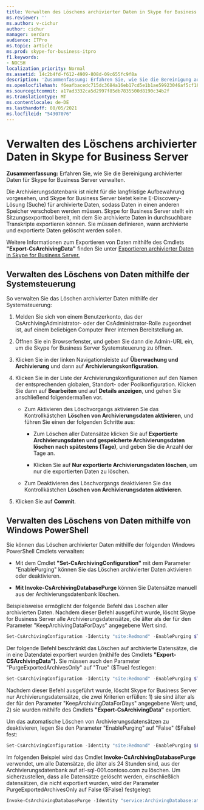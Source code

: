 ```yaml
---
title: Verwalten des Löschens archivierter Daten in Skype for Business Server
ms.reviewer: ''
ms.author: v-cichur
author: cichur
manager: serdars
audience: ITPro
ms.topic: article
ms.prod: skype-for-business-itpro
f1.keywords:
- NOCSH
localization_priority: Normal
ms.assetid: 14c2b4fd-f612-4909-808d-09c655fc9f8a
description: 'Zusammenfassung: Erfahren Sie, wie Sie die Bereinigung archivierter Daten für Skype for Business Server verwalten.'
ms.openlocfilehash: f6eafbacedc715dc3684a16eb17cd5e1b1ae59923046af5cf180e92bbf6a2266
ms.sourcegitcommit: a17ad3332ca5d2997f85db7835500d8190c34b2f
ms.translationtype: MT
ms.contentlocale: de-DE
ms.lasthandoff: 08/05/2021
ms.locfileid: "54307076"
---
```

# <a name="manage-purging-of-archived-data-in-skype-for-business-server"></a>Verwalten des Löschens archivierter Daten in Skype for Business Server

**Zusammenfassung:** Erfahren Sie, wie Sie die Bereinigung archivierter Daten für Skype for Business Server verwalten.
  
Die Archivierungsdatenbank ist nicht für die langfristige Aufbewahrung vorgesehen, und Skype for Business Server bietet keine E-Discovery-Lösung (Suche) für archivierte Daten, sodass Daten in einen anderen Speicher verschoben werden müssen. Skype for Business Server stellt ein Sitzungsexporttool bereit, mit dem Sie archivierte Daten in durchsuchbare Transkripte exportieren können. Sie müssen definieren, wann archivierte und exportierte Daten gelöscht werden sollen. 
  
Weitere Informationen zum Exportieren von Daten mithilfe des Cmdlets **"Export-CsArchivingData"** finden Sie unter [Exportieren archivierter Daten in Skype for Business Server.](export-archived-data.md)
  
## <a name="manage-purging-of-data-by-using-the-control-panel"></a>Verwalten des Löschens von Daten mithilfe der Systemsteuerung

So verwalten Sie das Löschen archivierter Daten mithilfe der Systemsteuerung:
  
1. Melden Sie sich von einem Benutzerkonto, das der CsArchivingAdministrator- oder der CsAdministrator-Rolle zugeordnet ist, auf einem beliebigen Computer Ihrer internen Bereitstellung an. 
    
2. Öffnen Sie ein Browserfenster, und geben Sie dann die Admin-URL ein, um die Skype for Business Server Systemsteuerung zu öffnen. 
    
3. Klicken Sie in der linken Navigationsleiste auf **Überwachung und Archivierung** und dann auf **Archivierungskonfiguration**.
    
4. Klicken Sie in der Liste der Archivierungskonfigurationen auf den Namen der entsprechenden globalen, Standort- oder Poolkonfiguration. Klicken Sie dann auf **Bearbeiten** und auf **Details anzeigen**, und gehen Sie anschließend folgendermaßen vor.
    
   - Zum Aktivieren des Löschvorgangs aktivieren Sie das Kontrollkästchen **Löschen von Archivierungsdaten aktivieren**, und führen Sie einen der folgenden Schritte aus:
    
     - Zum Löschen aller Datensätze klicken Sie auf **Exportierte Archivierungsdaten und gespeicherte Archivierungsdaten löschen nach spätestens (Tage)**, und geben Sie die Anzahl der Tage an.
    
     - Klicken Sie auf **Nur exportierte Archivierungsdaten löschen**, um nur die exportierten Daten zu löschen.
    
   - Zum Deaktivieren des Löschvorgangs deaktivieren Sie das Kontrollkästchen **Löschen von Archivierungsdaten aktivieren**.
    
5. Klicken Sie auf **Commit**.
    
## <a name="manage-purging-of-data-by-using-windows-powershell"></a>Verwalten des Löschens von Daten mithilfe von Windows PowerShell

Sie können das Löschen archivierter Daten mithilfe der folgenden Windows PowerShell Cmdlets verwalten:
  
- Mit dem Cmdlet **"Set-CsArchivingConfiguration"** mit dem Parameter "EnablePurging" können Sie das Löschen archivierter Daten aktivieren oder deaktivieren.
    
- **Mit Invoke-CsArchivingDatabasePurge** können Sie Datensätze manuell aus der Archivierungsdatenbank löschen.
    
Beispielsweise ermöglicht der folgende Befehl das Löschen aller archivierten Daten. Nachdem dieser Befehl ausgeführt wurde, löscht Skype for Business Server alle Archivierungsdatensätze, die älter als der für den Parameter "KeepArchivingDataForDays" angegebene Wert sind. 
  
```PowerShell
Set-CsArchivingConfiguration -Identity "site:Redmond" -EnablePurging $True
```

Der folgende Befehl beschränkt das Löschen auf archivierte Datensätze, die in eine Datendatei exportiert wurden (mithilfe des Cmdlets **"Export-CSArchivingData").** Sie müssen auch den Parameter "PurgeExportedArchivesOnly" auf "True" ($True) festlegen:
  
```PowerShell
Set-CsArchivingConfiguration -Identity "site:Redmond" -EnablePurging $True -PurgeExportedArchivesOnly $True
```

Nachdem dieser Befehl ausgeführt wurde, löscht Skype for Business Server nur Archivierungsdatensätze, die zwei Kriterien erfüllen: 1) sie sind älter als der für den Parameter "KeepArchivingDataForDays" angegebene Wert; und, 2) sie wurden mithilfe des Cmdlets **"Export-CsArchivingData"** exportiert.
  
Um das automatische Löschen von Archivierungsdatensätzen zu deaktivieren, legen Sie den Parameter "EnablePurging" auf "False" ($False) fest:
  
```PowerShell
Set-CsArchivingConfiguration -Identity "site:Redmond" -EnablePurging $False
```

Im folgenden Beispiel wird das Cmdlet **Invoke-CsArchivingDatabasePurge** verwendet, um alle Datensätze, die älter als 24 Stunden sind, aus der Archivierungsdatenbank auf atl-sql-001.contoso.com zu löschen. Um sicherzustellen, dass alle Datensätze gelöscht werden, einschließlich datensätzen, die nicht exportiert wurden, wird der Parameter PurgeExportedArchivesOnly auf False ($False) festgelegt:
  
```PowerShell
Invoke-CsArchivingDatabasePurge -Identity "service:ArchivingDatabase:atl-sql-001.contoso.com" -PurgeArchivingDataOlderThanHours 24 -PurgeExportedArchivesOnly $False
```
